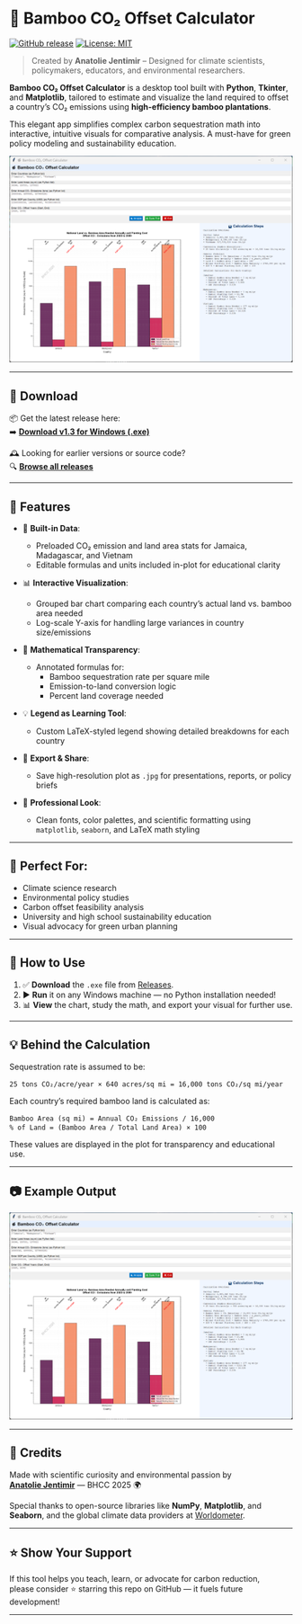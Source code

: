 # 🎍 Bamboo CO₂ Offset Calculator

[![GitHub release](https://img.shields.io/github/v/release/jentimanatol/BambooCO2OffsetCalculator)](https://github.com/jentimanatol/BambooCO2OffsetCalculator/releases)
[![License: MIT](https://img.shields.io/badge/License-MIT-blue.svg)](LICENSE)

> Created by **Anatolie Jentimir** – Designed for climate scientists, policymakers, educators, and environmental researchers.

**Bamboo CO₂ Offset Calculator** is a desktop tool built with **Python**, **Tkinter**, and **Matplotlib**, tailored to estimate and visualize the land required to offset a country’s CO₂ emissions using **high-efficiency bamboo plantations**.

This elegant app simplifies complex carbon sequestration math into interactive, intuitive visuals for comparative analysis. A must-have for green policy modeling and sustainability education.

![Screenshot](screenshots/Screenshot.png)

---

## 🔽 Download

📦 Get the latest release here:  
➡️ **[Download v1.3 for Windows (.exe)](https://github.com/jentimanatol/BambooCO2OffsetCalculator/releases/download/v1.3/BambooCO2OffsetCalculator.exe)**

🕰️ Looking for earlier versions or source code?  
🔍 **[Browse all releases](https://github.com/jentimanatol/BambooCO2OffsetCalculator/releases)**

---

## 🌱 Features

- 📍 **Built-in Data**:
  - Preloaded CO₂ emission and land area stats for Jamaica, Madagascar, and Vietnam
  - Editable formulas and units included in-plot for educational clarity

- 📊 **Interactive Visualization**:
  - Grouped bar chart comparing each country’s actual land vs. bamboo area needed
  - Log-scale Y-axis for handling large variances in country size/emissions

- 🧮 **Mathematical Transparency**:
  - Annotated formulas for:
    - Bamboo sequestration rate per square mile
    - Emission-to-land conversion logic
    - Percent land coverage needed

- 💡 **Legend as Learning Tool**:
  - Custom LaTeX-styled legend showing detailed breakdowns for each country

- 💾 **Export & Share**:
  - Save high-resolution plot as `.jpg` for presentations, reports, or policy briefs

- 🎨 **Professional Look**:
  - Clean fonts, color palettes, and scientific formatting using `matplotlib`, `seaborn`, and LaTeX math styling

---

## 🧪 Perfect For:

- Climate science research
- Environmental policy studies
- Carbon offset feasibility analysis
- University and high school sustainability education
- Visual advocacy for green urban planning

---

## 🚀 How to Use

1. ✅ **Download** the `.exe` file from [Releases](https://github.com/jentimanatol/BambooCO2OffsetCalculator/releases).
2. ▶️ **Run** it on any Windows machine — no Python installation needed!
3. 📊 **View** the chart, study the math, and export your visual for further use.

---

## 💡 Behind the Calculation

Sequestration rate is assumed to be:

```
25 tons CO₂/acre/year × 640 acres/sq mi = 16,000 tons CO₂/sq mi/year
```

Each country’s required bamboo land is calculated as:

```
Bamboo Area (sq mi) = Annual CO₂ Emissions / 16,000
% of Land = (Bamboo Area / Total Land Area) × 100
```

These values are displayed in the plot for transparency and educational use.

---

## 📷 Example Output

![App Screenshot](screenshots/Screenshot.png)

---

## 🙌 Credits

Made with scientific curiosity and environmental passion by  
**[Anatolie Jentimir](https://github.com/jentimanatol)** — BHCC 2025 🌍

Special thanks to open-source libraries like **NumPy**, **Matplotlib**, and **Seaborn**, and the global climate data providers at [Worldometer](https://www.worldometers.info/co2-emissions/).

---

## ⭐ Show Your Support

If this tool helps you teach, learn, or advocate for carbon reduction,  
please consider ⭐ starring this repo on GitHub — it fuels future development!

---